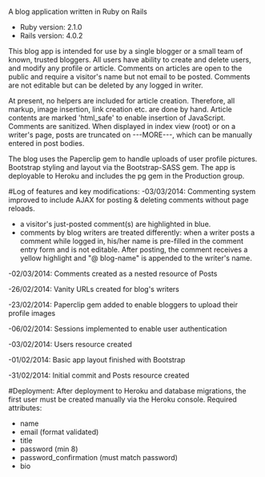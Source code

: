 A blog application written in Ruby on Rails
* Ruby version: 2.1.0
* Rails version: 4.0.2

This blog app is intended for use by a single blogger or a small team of known, trusted bloggers. All users have ability to create and delete users, and modify any profile or article. Comments on articles are open to the public and require a visitor's name but not email to be posted. Comments are not editable but can be deleted by any logged in writer.

At present, no helpers are included for article creation. Therefore, all markup, image insertion, link creation etc. are done by hand. Article contents are marked 'html_safe' to enable insertion of JavaScript. Comments are sanitized. When displayed in index view (root) or on a writer's page, posts are truncated on ---MORE---, which can be manually entered in post bodies.

The blog uses the Paperclip gem to handle uploads of user profile pictures. Bootstrap styling and layout via the Bootstrap-SASS gem. The app is deployable to Heroku and includes the pg gem in the Production group.

#Log of features and key modifications:
-03/03/2014: Commenting system improved to include AJAX for posting & deleting comments without page reloads.
* a visitor's just-posted comment(s) are highlighted in blue.
* comments by blog writers are treated differently: when a writer posts a comment while logged in, his/her name is pre-filled in the comment entry form and is not editable. After posting, the comment receives a yellow highlight and "@ blog-name" is appended to the writer's name.

-02/03/2014: Comments created as a nested resource of Posts

-26/02/2014: Vanity URLs created for blog's writers

-23/02/2014: Paperclip gem added to enable bloggers to upload their profile images

-06/02/2014: Sessions implemented to enable user authentication

-03/02/2014: Users resource created

-01/02/2014: Basic app layout finished with Bootstrap

-31/02/2014: Initial commit and Posts resource created

#Deployment:
After deployment to Heroku and database migrations, the first user must be created manually via the Heroku console. Required attributes:
* name
* email (format validated)
* title
* password (min 8)
* password_confirmation (must match password)
* bio
